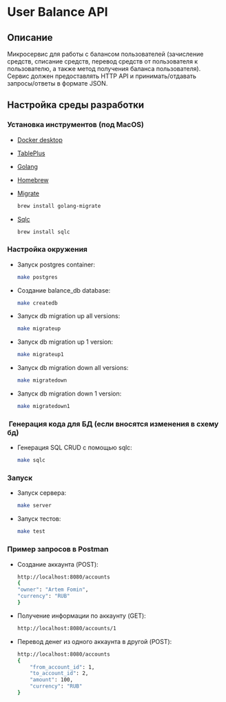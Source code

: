 # User Balance API

## Описание
Микросервис для работы с балансом пользователей (зачисление средств, списание средств, перевод средств от пользователя к пользователю, а также метод получения баланса пользователя). Сервис должен предоставлять HTTP API и принимать/отдавать запросы/ответы в формате JSON.

## Настройка среды разработки

### Установка инструментов (под MacOS)

- [Docker desktop](https://www.docker.com/products/docker-desktop)
- [TablePlus](https://tableplus.com/)
- [Golang](https://golang.org/)
- [Homebrew](https://brew.sh/)
- [Migrate](https://github.com/golang-migrate/migrate/tree/master/cmd/migrate)

    ```bash
    brew install golang-migrate
    ```

- [Sqlc](https://github.com/kyleconroy/sqlc#installation)

    ```bash
    brew install sqlc
    ```

### Настройка окружения

- Запуск postgres container:

    ```bash
    make postgres
    ```

- Создание balance_db database:

    ```bash
    make createdb
    ```

- Запуск db migration up all versions:

    ```bash
    make migrateup
    ```

- Запуск db migration up 1 version:

    ```bash
    make migrateup1
    ```

- Запуск db migration down all versions:

    ```bash
    make migratedown
    ```

- Запуск db migration down 1 version:

    ```bash
    make migratedown1
    ```

###  Генерация кода для БД (если вносятся изменения в схему бд)

- Генерация SQL CRUD с помощью sqlc:

    ```bash
    make sqlc


### Запуск

- Запуск сервера:

    ```bash
    make server
    ```

- Запуск тестов:

    ```bash
    make test
    ```

### Пример запросов в Postman

- Создание аккаунта (POST):
    ```bash
    http://localhost:8080/accounts
    {
    "owner": "Artem Fomin",
    "currency": "RUB"
    }
    ```

- Получение информации по аккаунту (GET):
    ```bash
    http://localhost:8080/accounts/1
    ```

- Перевод денег из одного аккаунта в другой (POST):
    ```bash
    http://localhost:8080/accounts
    {
        "from_account_id": 1,
        "to_account_id": 2,
        "amount": 100,
        "currency": "RUB"
    }
    ```